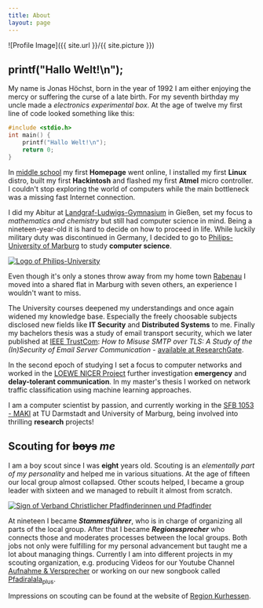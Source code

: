 ```yaml
---
title: About
layout: page
---
```

![Profile Image]({{ site.url }}/{{ site.picture }})

## printf("Hallo Welt!\n");

My name is Jonas Höchst, born in the year of 1992 I am either enjoying the mercy or suffering the curse of a late birth. For my seventh birthday my uncle made a *electronics experimental box*. At the age of twelve my first line of code looked something like this:

``` c
#include <stdio.h>
int main() {
	printf("Hallo Welt!\n");
	return 0;
}
```

In [middle school](http://www.lumdatalschule.de) my first **Homepage** went online, I installed my first **Linux** distro, built my first **Hackintosh** and flashed my first **Atmel** micro controller. I couldn't stop exploring the world of computers while the main bottleneck was a missing fast Internet connection.

I did my Abitur at [Landgraf-Ludwigs-Gymnasium](http://www.llg-giessen.de) in Gießen, set my focus to *mathematics and chemistry* but still had computer science in mind. Being a nineteen-year-old it is hard to decide on how to proceed in life. While luckily military duty was discontinued in Germany, I decided to go to [Philips-University of Marburg](http://www.uni-marburg.de) to study **computer science**. 

[![Logo of Philips-University](https://upload.wikimedia.org/wikipedia/commons/9/9c/Uni_Marburg_Logo.svg)](https://commons.wikimedia.org/wiki/File:Uni_Marburg_Logo.svg)

Even though it's only a stones throw away from my home town [Rabenau](http://www.rabenau.de) I moved into a shared flat in Marburg with seven others, an experience I wouldn't want to miss.

The University courses deepened my understandings and once again widened my knowledge base. Especially the freely choosable subjects disclosed new fields like **IT Security** and **Distributed Systems** to me. Finally my bachelors thesis was a study of email transport security, which we later published at [IEEE TrustCom](http://ieeexplore.ieee.org/xpl/articleDetails.jsp?reload=true&arnumber=7345294): *How to Misuse SMTP over TLS: A Study of the (In)Security of Email Server Communication* - [available at ResearchGate](https://www.researchgate.net/publication/292552299_How_to_Misuse_SMTP_over_TLS_A_Study_of_the_InSecurity_of_Email_Server_Communication).

In the second epoch of studying I set a focus to computer networks and worked in the [LOEWE NICER Project](http://www.proloewe.de/en/nicer) further investigation **emergency** and **delay-tolerant communication**. In my master's thesis I worked on network traffic classification using machine learning approaches.

I am a computer scientist by passion, and currently working in the [SFB 1053 - MAKI](http://www.maki.tu-darmstadt.de/sfb_maki/ueber_maki/index.de.jsp) at TU Darmstadt and University of Marburg, being involved into thrilling **research** projects!

## Scouting for <s>boys</s> *me*

I am a boy scout since I was **eight** years old. Scouting is an *elementally part of my personality* and helped me in various situations. At the age of fifteen our local group almost collapsed. Other scouts helped, I became a group leader with sixteen and we managed to rebuilt it almost from scratch. 

[![Sign of Verband Christlicher Pfadfinderinnen und Pfadfinder](https://upload.wikimedia.org/wikipedia/commons/8/87/Verband_Christlicher_Pfadfinderinnen_und_Pfadfinder_%28VCP%29_Logo_%28Lilie%29.svg)](https://commons.wikimedia.org/wiki/File:Verband_Christlicher_Pfadfinderinnen_und_Pfadfinder_(VCP)_Logo_(Lilie).svg)

At nineteen I became ***Stammesführer***, who is in charge of organizing all parts of the local group. After that I became ***Regionssprecher*** who connects those and moderates processes between the local groups. Both jobs not only were fulfilling for my personal advancement but taught me a lot about managing things. Currently I am into different projects in my scouting organization, e.g. producing Videos for our Youtube Channel [Aufnahme & Versprecher](https://www.youtube.com/channel/UCcffpRuB1hnpn7uiJ6GnDGA) or working on our new songbook called [Pfadiralala<sub>plus</sub>](https://github.com/vcp-kurhessen/Pfadiralala-IV).

Impressions on scouting can be found at the website of [Region Kurhessen](https://vcp-kurhessen.info). 

